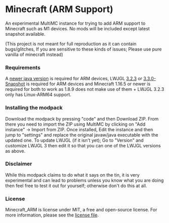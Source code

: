 # Minecraft (ARM Support)
An experimental MultiMC instance for trying to add ARM support to Minecraft such as M1 devices. No mods will be included except latest snapshot available.

(This project is not meant for full reproduction as it can contain bugs/glitches, If you are sensitive to these kinds of issues; Please use pure vanilla of minecraft instead)

### Requirements
A [newer java version](https://jdk.java.net/17) is required for ARM devices,
LWJGL [3.2.3](https://pastebin.com/raw/DabMxEjh) or [3.3.0-Snapshot](https://pastebin.com/raw/c9EfPWSk) is required for ARM devices and 
Minecraft 1.16.5 or newer is required for both to work as 1.8.9 does not make use of them + LWJGL 3.2.3 only has Linux-ARM64 support.

### Installing the modpack
Download the modpack by pressing "code" and then Download ZIP. From there you need to import the ZIP using MultiMC by clicking on "Add instance" -> Import from ZIP.
Once installed, Edit the instance and then jump to "settings" and replace the original javaw/java executable with the updated one. To update LWJGL (if it isn't yet); Go to "Version" and customize LWJGL 3 then edit it so that you can one of the LWJGL versions as above.

### Disclaimer
While this modpack claims to do what it says on the tin, it is very experimental and can lead to problems unless you know what you are doing then feel free to test it out for yourself; otherwise don't do this at all.

### License
Minecraft_ARM is license under MIT, a free and open-source license. For more information, please see the [license file](https://github.com/Kichura/minecraft_arm/blob/standard/LICENSE).
